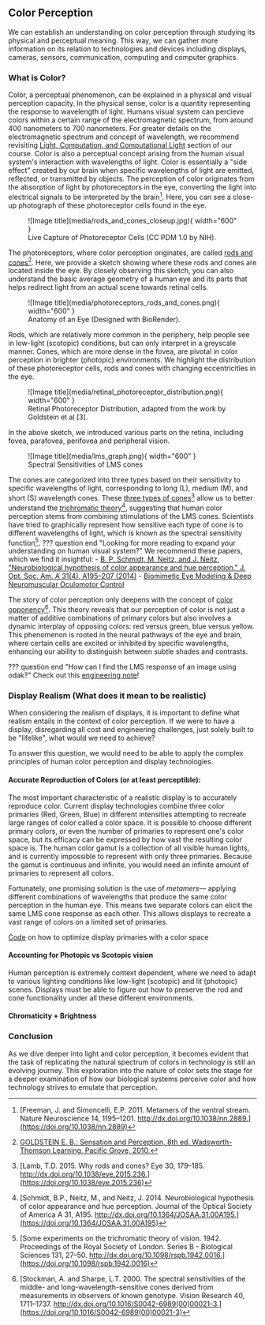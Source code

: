 ## Color Perception

We can establish an understanding on color perception through studying its physical and perceptual meaning.
This way, we can gather more information on its relation to technologies and devices including displays, cameras, sensors, communication, computing and computer graphics.

### What is Color?

Color, a perceptual phenomenon, can be explained in a physical and visual perception capacity.
In the physical sense, color is a quantity representing the response to wavelength of light.
Humans visual system can percieve colors within a certain range of the electromagnetic spectrum, from around 400 nanometers to 700 nanometers.
For greater details on the electromagnetic spectrum and concept of wavelength, we recommend revisiting [Light, Computation, and Computational Light](computational_light.md) section of our course.
Color is also a perceptual concept arising from the human visual system's interaction with wavelengths of light.
Color is essentially a "side effect" created by our brain when specific wavelengths of light are emitted, reflected, or transmitted by objects.
The perception of color originates from the absorption of light by photoreceptors in the eye, converting the light into electrical signals to be interpreted by the brain[^1].
Here, you can see a close-up photograph of these photoreceptor cells found in the eye.

<figure markdown>
  ![Image title](media/rods_and_cones_closeup.jpg){ width="600" }
  <figcaption>Live Capture of Photoreceptor Cells (CC PDM 1.0 by NIH).</figcaption>
</figure>

The photoreceptors, where color perception originates, are called [rods and cones](https://www.ncbi.nlm.nih.gov/pmc/articles/PMC4763127/)[^3]. 
Here, we provide a sketch showing where these rods and cones are located inside the eye.
By closely observing this sketch, you can also understand the basic average geometry of a human eye and its parts that helps redirect light from an actual scene towards retinal cells.

<figure markdown>
  ![Image title](media/photoreceptors_rods_and_cones.png){ width="600" }
  <figcaption>Anatomy of an Eye (Designed with BioRender).</figcaption>
</figure>

Rods, which are relatively more common in the periphery, help people see in low-light (scotopic) conditions, but can only interpret in a greyscale manner. Cones, which are more dense in the fovea, are pivotal in color perception in brighter (photopic) environments. 
We highlight the distribution of these photoreceptor cells, rods and cones with changing eccentricities in the eye.
<figure markdown>
  ![Image title](media/retinal_photoreceptor_distribution.png){ width="600" }
  <figcaption>Retinal Photoreceptor Distribution, adapted from the work by Goldstein et al [3].</figcaption>
</figure>
In the above sketch, we introduced various parts on the retina, including fovea, parafovea, perifovea and peripheral vision.


<figure markdown>
  ![Image title](media/lms_graph.png){ width="600" }
  <figcaption>Spectral Sensitivities of LMS cones</figcaption>
</figure>

The cones are categorized into three types based on their sensitivity to specific wavelengths of light, corresponding to long (L), medium (M), and short (S) wavelength cones. These [three types of cones](https://opg.optica.org/josaa/fulltext.cfm?uri=josaa-31-4-A195&id=279354)[^4] allow us to better understand the [trichromatic theory](https://www.jstor.org/stable/82365)[^5], suggesting that human color perception stems from combining stimulations of the LMS cones. Scientists have tried to graphically represent how sensitive each type of cone is to different wavelengths of light, which is known as the spectral sensitivity function[^6].
??? question end "Looking for more reading to expand your understanding on human visual system?"
       We recommend these papers, which we find it insightful:
       - [ B. P. Schmidt, M. Neitz, and J. Neitz, "Neurobiological hypothesis of color appearance and hue perception," J. Opt. Soc. Am. A 31(4), A195–207 (2014)](https://doi.org/10.1364/josaa.31.00a195)
       - [Biomimetic Eye Modeling & Deep Neuromuscular Oculomotor Control](https://www.andrew.cmu.edu/user/aslakshm/pdfs/siggraph19_eye.pdf)


The story of color perception only deepens with the concept of [color opponency](http://dx.doi.org/10.1364/JOSAA.34.001099)[^7]. This theory reveals that our perception of color is not just a matter of additive combinations of primary colors but also involves a dynamic interplay of opposing colors: red versus green, blue versus yellow. This phenomenon is rooted in the neural pathways of the eye and brain, where certain cells are excited or inhibited by specific wavelengths, enhancing our ability to distinguish between subtle shades and contrasts.

??? question end "How can I find the LMS response of an image using odak?"
       Check out this [engineering note](../notes/color_perception.md)! 


### Display Realism (What does it mean to be realistic)

When considering the realism of displays, it is important to define what realism entails in the context of color perception. If we were to have a display, disregarding all cost and engineering challenges, just solely built to be "lifelike", what would we need to achieve? 

To answer this question, we would need to be able to apply the complex principles of human color perception and display technologies.

#### Accurate Reproduction of Colors (or at least perceptible): 
The most important characteristic of a realistic display is to accurately reproduce color. Current display technologies combine three color primaries (Red, Green, Blue) in different intensities attempting to recreate large ranges of color called a color space. It is possible to choose different primary colors, or even the number of primaries to represent one's color space, but its efficacy can be expressed by how vast the resulting color space is. The human color gamut is a collection of all visible human lights, and is currently impossible to represent with only three primaries. Because the gamut is continuous and infinite, you would need an infinite amount of primaries to represent all colors.

Fortunately, one promising solution is the use of *metamers*— applying different combinations of wavelengths that produce the same color perception in the human eye. This means two separate colors can elicit the same LMS cone response as each other. This allows displays to recreate a vast range of colors on a limited set of primaries.

[Code](https://gulpinhenry.github.io/PrismaFoveate/optimize_primaries.html) on how to optimize display primaries with a color space


#### Accounting for Photopic vs Scotopic vision
Human perception is extremely context dependent, where we need to adapt to various lighting conditions like low-light (scotopic) and lit (photopic) scenes. Displays must be able to figure out how to preserve the rod and cone functionality under all these different environments.


#### Chromaticity + Brightness
<!-- TODO: add some more stuff here -->



### Conclusion
As we dive deeper into light and color perception, it becomes evident that the task of replicating the natural spectrum of colors in technology is still an evolving journey. This exploration into the nature of color sets the stage for a deeper examination of how our biological systems perceive color and how technology strives to emulate that perception.


[^1]: [Freeman, J. and Simoncelli, E.P. 2011. Metamers of the ventral stream. Nature Neuroscience 14, 1195–1201. http://dx.doi.org/10.1038/nn.2889.](https://doi.org/10.1038/nn.2889)
[^2]: [Cleveland Clinic. 2024. Photoreceptors (Rods and Cones). Cleveland Clinic. Accessed September 27, 2024. https://my.clevelandclinic.org/-/scassets/images/org/health/articles/photoreceptors-rods-and-cones.](https://my.clevelandclinic.org/-/scassets/images/org/health/articles/photoreceptors-rods-and-cones)
[^3]: [GOLDSTEIN E. B.: Sensation and Perception, 8th ed. Wadsworth-Thomson Learning, Pacific Grove, 2010.](https://psycnet.apa.org/record/1988-98693-000)
[^4]: [Lamb, T.D. 2015. Why rods and cones? Eye 30, 179–185. http://dx.doi.org/10.1038/eye.2015.236.](https://doi.org/10.1038/eye.2015.236)
[^5]: [Schmidt, B.P., Neitz, M., and Neitz, J. 2014. Neurobiological hypothesis of color appearance and hue perception. Journal of the Optical Society of America A 31, A195. http://dx.doi.org/10.1364/JOSAA.31.00A195.](https://doi.org/10.1364/JOSAA.31.00A195)
[^6]: [Some experiments on the trichromatic theory of vision. 1942. Proceedings of the Royal Society of London. Series B - Biological Sciences 131, 27–50. http://dx.doi.org/10.1098/rspb.1942.0016.](https://doi.org/10.1098/rspb.1942.0016)
[^7]: [Stockman, A. and Sharpe, L.T. 2000. The spectral sensitivities of the middle- and long-wavelength-sensitive cones derived from measurements in observers of known genotype. Vision Research 40, 1711–1737. http://dx.doi.org/10.1016/S0042-6989(00)00021-3.](https://doi.org/10.1016/S0042-6989(00)00021-3)
[^8]: [Shevell, S.K. and Martin, P.R. 2017. Color opponency: tutorial. Journal of the Optical Society of America A 34, 1099. http://dx.doi.org/10.1364/JOSAA.34.001099.](http://dx.doi.org/10.1364/JOSAA.34.001099)

